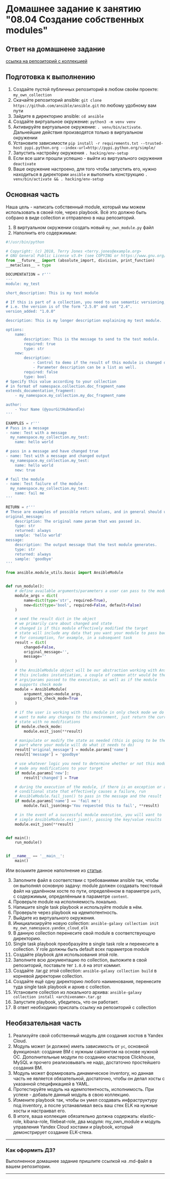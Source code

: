 # Домашнее задание к занятию "08.04 Создание собственных modules"

## Ответ на домашнене задание
[ссылка на репозиторий с коллекцией ](https://github.com/dotsenkois/my_own_collection)

## Подготовка к выполнению
1. Создайте пустой публичных репозиторий в любом своём проекте: `my_own_collection`
2. Скачайте репозиторий ansible: `git clone https://github.com/ansible/ansible.git` по любому удобному вам пути
3. Зайдите в директорию ansible: `cd ansible`
4. Создайте виртуальное окружение: `python3 -m venv venv`
5. Активируйте виртуальное окружение: `. venv/bin/activate`. Дальнейшие действия производятся только в виртуальном окружении
6. Установите зависимости `pip install -r requirements.txt --trusted-host pypi.python.org --index-url=http://pypi.python.org/simple/`
7. Запустить настройку окружения `. hacking/env-setup`
8. Если все шаги прошли успешно - выйти из виртуального окружения `deactivate`
9. Ваше окружение настроено, для того чтобы запустить его, нужно находиться в директории `ansible` и выполнить конструкцию `. venv/bin/activate && . hacking/env-setup`

## Основная часть

Наша цель - написать собственный module, который мы можем использовать в своей role, через playbook. Всё это должно быть собрано в виде collection и отправлено в наш репозиторий.

1. В виртуальном окружении создать новый `my_own_module.py` файл
2. Наполнить его содержимым:
```python
#!/usr/bin/python

# Copyright: (c) 2018, Terry Jones <terry.jones@example.org>
# GNU General Public License v3.0+ (see COPYING or https://www.gnu.org/licenses/gpl-3.0.txt)
from __future__ import (absolute_import, division, print_function)
__metaclass__ = type

DOCUMENTATION = r'''
---
module: my_test

short_description: This is my test module

# If this is part of a collection, you need to use semantic versioning,
# i.e. the version is of the form "2.5.0" and not "2.4".
version_added: "1.0.0"

description: This is my longer description explaining my test module.

options:
    name:
        description: This is the message to send to the test module.
        required: true
        type: str
    new:
        description:
            - Control to demo if the result of this module is changed or not.
            - Parameter description can be a list as well.
        required: false
        type: bool
# Specify this value according to your collection
# in format of namespace.collection.doc_fragment_name
extends_documentation_fragment:
    - my_namespace.my_collection.my_doc_fragment_name

author:
    - Your Name (@yourGitHubHandle)
'''

EXAMPLES = r'''
# Pass in a message
- name: Test with a message
  my_namespace.my_collection.my_test:
    name: hello world

# pass in a message and have changed true
- name: Test with a message and changed output
  my_namespace.my_collection.my_test:
    name: hello world
    new: true

# fail the module
- name: Test failure of the module
  my_namespace.my_collection.my_test:
    name: fail me
'''

RETURN = r'''
# These are examples of possible return values, and in general should use other names for return values.
original_message:
    description: The original name param that was passed in.
    type: str
    returned: always
    sample: 'hello world'
message:
    description: The output message that the test module generates.
    type: str
    returned: always
    sample: 'goodbye'
'''

from ansible.module_utils.basic import AnsibleModule


def run_module():
    # define available arguments/parameters a user can pass to the module
    module_args = dict(
        name=dict(type='str', required=True),
        new=dict(type='bool', required=False, default=False)
    )

    # seed the result dict in the object
    # we primarily care about changed and state
    # changed is if this module effectively modified the target
    # state will include any data that you want your module to pass back
    # for consumption, for example, in a subsequent task
    result = dict(
        changed=False,
        original_message='',
        message=''
    )

    # the AnsibleModule object will be our abstraction working with Ansible
    # this includes instantiation, a couple of common attr would be the
    # args/params passed to the execution, as well as if the module
    # supports check mode
    module = AnsibleModule(
        argument_spec=module_args,
        supports_check_mode=True
    )

    # if the user is working with this module in only check mode we do not
    # want to make any changes to the environment, just return the current
    # state with no modifications
    if module.check_mode:
        module.exit_json(**result)

    # manipulate or modify the state as needed (this is going to be the
    # part where your module will do what it needs to do)
    result['original_message'] = module.params['name']
    result['message'] = 'goodbye'

    # use whatever logic you need to determine whether or not this module
    # made any modifications to your target
    if module.params['new']:
        result['changed'] = True

    # during the execution of the module, if there is an exception or a
    # conditional state that effectively causes a failure, run
    # AnsibleModule.fail_json() to pass in the message and the result
    if module.params['name'] == 'fail me':
        module.fail_json(msg='You requested this to fail', **result)

    # in the event of a successful module execution, you will want to
    # simple AnsibleModule.exit_json(), passing the key/value results
    module.exit_json(**result)


def main():
    run_module()


if __name__ == '__main__':
    main()
```
Или возьмите данное наполнение из [статьи](https://docs.ansible.com/ansible/latest/dev_guide/developing_modules_general.html#creating-a-module).

3. Заполните файл в соответствии с требованиями ansible так, чтобы он выполнял основную задачу: module должен создавать текстовый файл на удалённом хосте по пути, определённом в параметре `path`, с содержимым, определённым в параметре `content`.
4. Проверьте module на исполняемость локально.
5. Напишите single task playbook и используйте module в нём.
6. Проверьте через playbook на идемпотентность.
7. Выйдите из виртуального окружения.
8. Инициализируйте новую collection: `ansible-galaxy collection init my_own_namespace.yandex_cloud_elk`
9. В данную collection перенесите свой module в соответствующую директорию.
10. Single task playbook преобразуйте в single task role и перенесите в collection. У role должны быть default всех параметров module
11. Создайте playbook для использования этой role.
12. Заполните всю документацию по collection, выложите в свой репозиторий, поставьте тег `1.0.0` на этот коммит.
13. Создайте .tar.gz этой collection: `ansible-galaxy collection build` в корневой директории collection.
14. Создайте ещё одну директорию любого наименования, перенесите туда single task playbook и архив c collection.
15. Установите collection из локального архива: `ansible-galaxy collection install <archivename>.tar.gz`
16. Запустите playbook, убедитесь, что он работает.
17. В ответ необходимо прислать ссылку на репозиторий с collection

## Необязательная часть

1. Реализуйте свой собственный модуль для создания хостов в Yandex Cloud.
2. Модуль может (и должен) иметь зависимость от `yc`, основной функционал: создание ВМ с нужным сайзингом на основе нужной ОС. Дополнительные модули по созданию кластеров Clickhouse, MySQL и прочего реализовывать не надо, достаточно простейшего создания ВМ.
3. Модуль может формировать динамическое inventory, но данная часть не является обязательной, достаточно, чтобы он делал хосты с указанной спецификацией в YAML.
4. Протестируйте модуль на идемпотентность, исполнимость. При успехе - добавьте данный модуль в свою коллекцию.
5. Измените playbook так, чтобы он умел создавать инфраструктуру под inventory, а после устанавливал весь ваш стек ELK на нужные хосты и настраивал его.
6. В итоге, ваша коллекция обязательно должна содержать: elastic-role, kibana-role, filebeat-role, два модуля: my_own_module и модуль управления Yandex Cloud хостами и playbook, который демонстрирует создание ELK-стека.

---

### Как оформить ДЗ?

Выполненное домашнее задание пришлите ссылкой на .md-файл в вашем репозитории.

---

